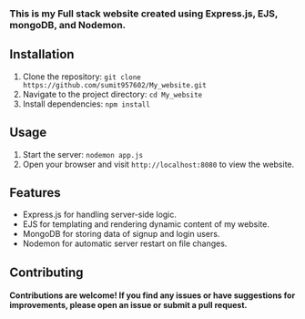 ### This is my Full stack website created using Express.js, EJS, mongoDB, and Nodemon.

## Installation

1. Clone the repository: `git clone https://github.com/sumit957602/My_website.git`
2. Navigate to the project directory: `cd My_website`
3. Install dependencies: `npm install`

## Usage

1. Start the server: `nodemon app.js`
2. Open your browser and visit `http://localhost:8080` to view the website.

## Features

- Express.js for handling server-side logic.
- EJS for templating and rendering dynamic content of my website.
- MongoDB for storing data of signup and login users.
- Nodemon for automatic server restart on file changes.

## Contributing

####  Contributions are welcome! If you find any issues or have suggestions for improvements, please open an issue or submit a pull request.
